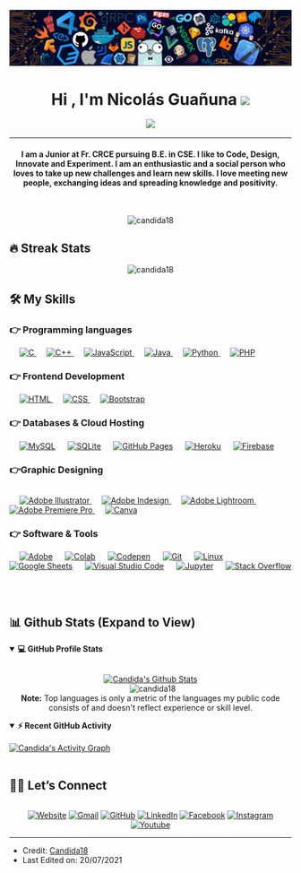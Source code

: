 
![header](img/header_.png)

  <h1 align="center">Hi , I'm Nicolás Guañuna <img src="https://media.giphy.com/media/hvRJCLFzcasrR4ia7z/giphy.gif" width="35"></h1>
<p align="center">
  <a href="https://github.com/DenverCoder1/readme-typing-svg"><img src="https://readme-typing-svg.herokuapp.com?lines=Full+Stack+Developer;Full+Stack+Developer;Always%20learning%20new%20things&amp;center=true&amp;width=500&amp;height=50"></a>
</p>
<hr>
<h4 align="center">I am a Junior at Fr. CRCE pursuing B.E. in CSE. I like to Code, Design, Innovate and Experiment. I am an enthusiastic and a social person who loves to take up new challenges and learn new skills. I love meeting new people, exchanging ideas and spreading knowledge and positivity.</h4><div class="google-auto-placed ap_container" style="width: 100%; height: auto; clear: both; text-align: center;"><ins data-ad-format="auto" class="adsbygoogle adsbygoogle-noablate" data-ad-client="ca-pub-5867915342436534" data-adsbygoogle-status="done" style="display: block; margin: auto; background-color: transparent; height: 0px;" data-ad-status="unfilled"><div id="aswift_2_host" style="border: none; height: 0px; width: 1150px; margin: 0px; padding: 0px; position: relative; visibility: visible; background-color: transparent; display: inline-block; overflow: hidden; opacity: 0;"><iframe id="aswift_2" name="aswift_2" style="left: 0px; position: absolute; top: 0px; border: 0px; width: 1150px; height: 0px; min-height: auto; max-height: none; min-width: auto; max-width: none;" sandbox="allow-forms allow-popups allow-popups-to-escape-sandbox allow-same-origin allow-scripts allow-top-navigation-by-user-activation" width="1150" height="0" frameborder="0" marginwidth="0" marginheight="0" vspace="0" hspace="0" allowtransparency="true" scrolling="no" allow="attribution-reporting; run-ad-auction" src="https://pagead2.googlesyndication.com/pagead/ads?client=ca-pub-5867915342436534&amp;output=html&amp;h=280&amp;adk=196223603&amp;adf=1479443332&amp;w=1150&amp;fwrn=4&amp;fwrnh=100&amp;lmt=1760700880&amp;num_ads=1&amp;rafmt=1&amp;armr=3&amp;sem=mc&amp;pwprc=3343622871&amp;ad_type=text_image&amp;format=1150x280&amp;url=https%3A%2F%2Fgithubprofile.com%2Ftemplates%2FCandida18&amp;fwr=0&amp;pra=3&amp;rh=200&amp;rw=1150&amp;rpe=1&amp;resp_fmts=3&amp;wgl=1&amp;fa=27&amp;uach=WyJXaW5kb3dzIiwiMTkuMC4wIiwieDg2IiwiIiwiMTQxLjAuNzM5MC43OCIsbnVsbCwwLG51bGwsIjY0IixbWyJHb29nbGUgQ2hyb21lIiwiMTQxLjAuNzM5MC43OCJdLFsiTm90P0FfQnJhbmQiLCI4LjAuMC4wIl0sWyJDaHJvbWl1bSIsIjE0MS4wLjczOTAuNzgiXV0sMF0.&amp;abgtt=6&amp;dt=1760700880844&amp;bpp=1&amp;bdt=286&amp;idt=-M&amp;shv=r20251016&amp;mjsv=m202510140101&amp;ptt=9&amp;saldr=aa&amp;abxe=1&amp;eo_id_str=ID%3D446276ad63d02b35%3AT%3D1760700649%3ART%3D1760700649%3AS%3DAA-AfjZJOn-KDicjK4j_psoYk_ug&amp;prev_fmts=0x0%2C1200x280&amp;nras=3&amp;correlator=4208908798115&amp;frm=20&amp;pv=1&amp;u_tz=120&amp;u_his=7&amp;u_h=768&amp;u_w=1366&amp;u_ah=720&amp;u_aw=1366&amp;u_cd=24&amp;u_sd=1&amp;dmc=8&amp;adx=101&amp;ady=987&amp;biw=1351&amp;bih=599&amp;scr_x=0&amp;scr_y=0&amp;eid=95373555%2C31095218%2C31095301%2C42531705%2C95372730%2C95373013%2C95374047&amp;oid=2&amp;pvsid=3979576904766038&amp;tmod=786308909&amp;uas=0&amp;nvt=1&amp;ref=https%3A%2F%2Fgithubprofile.com%2Ftemplates%2F3&amp;fc=1408&amp;brdim=0%2C0%2C0%2C0%2C1366%2C0%2C1366%2C720%2C1366%2C599&amp;vis=1&amp;rsz=%7C%7Cs%7C&amp;abl=NS&amp;fu=128&amp;bc=31&amp;bz=1&amp;td=1&amp;tdf=2&amp;nt=1&amp;ifi=3&amp;uci=a!3&amp;btvi=1&amp;fsb=1&amp;dtd=6" data-google-container-id="a!3" tabindex="0" title="Advertisement" aria-label="Advertisement" data-google-query-id="CPj7z_SRq5ADFftqFQgdfG0l_A" data-load-complete="true"></iframe></div></ins></div>
<br>
<p align="center"> <img src="https://komarev.com/ghpvc/?username=candida18&amp;label=Profile%20views&amp;color=0e75b6&amp;style=plastic" alt="candida18"> </p>
<h2 id="-streak-stats">🔥 Streak Stats</h2>
<p align="center"><img src="https://github-readme-streak-stats.herokuapp.com/?user=candida18&amp;theme=algolia" alt="candida18"></p>
<h2 id="️-my-skills">🛠️ My Skills</h2>
<h3 id="-programming-languages">👉 Programming languages</h3>
<p align="left"> 
    
  <a href="https://www.cprogramming.com/" target="_blank"> 
    <img alt="C" src="https://img.shields.io/badge/C%20-%232370ED.svg?logo=c&amp;logoColor=white">
  </a> 
   
  <a href="https://www.w3schools.com/cpp/" target="_blank"> 
    <img alt="C++" src="https://img.shields.io/badge/C++%20-%2300599C.svg?logo=c%2B%2B&amp;logoColor=white">
  </a> 
   
  <a href="https://developer.mozilla.org/en-US/docs/Web/JavaScript" target="_blank"> 
     <img alt="JavaScript" src="https://img.shields.io/badge/JavaScript%20-%23F7DF1E.svg?logo=javascript&amp;logoColor=black">
   </a>
   
  <a href="https://www.java.com" target="_blank"> 
    <img alt="Java" src="https://img.shields.io/badge/Java-%23007396.svg?logo=java&amp;logoColor=white">
  </a>
   
   <a href="https://www.python.org" target="_blank">
    <img alt="Python" src="https://img.shields.io/badge/Python%20-%2314354C.svg?logo=python&amp;logoColor=white">
  </a>
   
  <a href="https://www.php.net/">
    <img alt="PHP" src="https://img.shields.io/badge/PHP-%23777BB4.svg?logo=php&amp;logoColor=white">
  </a>
</p>
<h3 id="-frontend-development">👉 Frontend Development</h3>
<p align="left"> 
    
  <a href="https://www.w3.org/html/" target="_blank"> 
   <img alt="HTML" src="https://img.shields.io/badge/HTML5%20-%23E34F26.svg?logo=html5&amp;logoColor=white">
  </a>   
   
  <a href="https://www.w3schools.com/css/" target="_blank">
    <img alt="CSS" src="https://img.shields.io/badge/CSS%20-%231572B6.svg?logo=css3&amp;logoColor=white">
  </a> 
    
  <a href="https://getbootstrap.com" target="_blank"> 
    <img alt="Bootstrap" src="https://img.shields.io/badge/Bootstrap-%23563D7C.svg?style=flat&amp;logo=bootstrap&amp;logoColor=white">
  </a>
</p>
<h3 id="-databases--cloud-hosting">👉 Databases &amp; Cloud Hosting</h3>
<p align="left">
   
    <a href="https://www.mysql.com/"><img alt="MySQL" src="https://img.shields.io/badge/MySQL-%2300f.svg?style=flat&amp;llogo=mysql&amp;logoColor=white"></a>
   
    <a href="https://www.sqlite.org/"><img alt="SQLite" src="https://img.shields.io/badge/sqlite-%2307405e.svg?style=flat&amp;logo=sqlite&amp;logoColor=white"></a>
   
    <a href="https://www.github.com"><img alt="GitHub Pages" src="https://img.shields.io/badge/GitHub%20Pages-%23327FC7.svg?style=flat&amp;llogo=github&amp;logoColor=white"></a>
   
    <a href="https://www.heroku.com/"><img alt="Heroku" src="https://img.shields.io/badge/Heroku%20-%23430098.svg?logo=heroku&amp;logoColor=white"></a>  
   
    <a href="https://firebase.google.com/"><img alt="Firebase" src="https://img.shields.io/badge/Firebase-%23316192.svg?logo=firebase&amp;logoColor=white"></a>
 </p>
<h3 id="graphic-designing">👉Graphic Designing</h3>
<div class="google-auto-placed" style="width: 100%; height: auto; clear: none; text-align: center;"><ins data-ad-format="auto" class="adsbygoogle adsbygoogle-noablate" data-ad-client="ca-pub-5867915342436534" data-adsbygoogle-status="done" style="display: block; margin: 10px auto; background-color: transparent; height: 0px;" data-ad-status="unfilled"><div id="aswift_4_host" style="border: none; height: 0px; width: 1150px; margin: 0px; padding: 0px; position: relative; visibility: visible; background-color: transparent; display: inline-block; overflow: hidden; opacity: 0;"><iframe id="aswift_4" name="aswift_4" style="left: 0px; position: absolute; top: 0px; border: 0px; width: 1150px; height: 0px; min-height: auto; max-height: none; min-width: auto; max-width: none;" sandbox="allow-forms allow-popups allow-popups-to-escape-sandbox allow-same-origin allow-scripts allow-top-navigation-by-user-activation" width="1150" height="0" frameborder="0" marginwidth="0" marginheight="0" vspace="0" hspace="0" allowtransparency="true" scrolling="no" allow="attribution-reporting; run-ad-auction" src="https://pagead2.googlesyndication.com/pagead/ads?client=ca-pub-5867915342436534&amp;output=html&amp;h=280&amp;adk=1296727556&amp;adf=3774456555&amp;pi=t.aa~a.4260891379~rp.1&amp;w=1150&amp;fwrn=4&amp;fwrnh=100&amp;lmt=1760700880&amp;rafmt=1&amp;to=qs&amp;pwprc=3343622871&amp;format=1150x280&amp;url=https%3A%2F%2Fgithubprofile.com%2Ftemplates%2FCandida18&amp;fwr=0&amp;pra=3&amp;rpe=1&amp;resp_fmts=3&amp;wgl=1&amp;fa=40&amp;uach=WyJXaW5kb3dzIiwiMTkuMC4wIiwieDg2IiwiIiwiMTQxLjAuNzM5MC43OCIsbnVsbCwwLG51bGwsIjY0IixbWyJHb29nbGUgQ2hyb21lIiwiMTQxLjAuNzM5MC43OCJdLFsiTm90P0FfQnJhbmQiLCI4LjAuMC4wIl0sWyJDaHJvbWl1bSIsIjE0MS4wLjczOTAuNzgiXV0sMF0.&amp;abgtt=6&amp;dt=1760700880861&amp;bpp=1&amp;bdt=303&amp;idt=0&amp;shv=r20251016&amp;mjsv=m202510140101&amp;ptt=9&amp;saldr=aa&amp;abxe=1&amp;eo_id_str=ID%3D446276ad63d02b35%3AT%3D1760700649%3ART%3D1760700649%3AS%3DAA-AfjZJOn-KDicjK4j_psoYk_ug&amp;prev_fmts=0x0%2C1200x280%2C1150x280%2C1150x280&amp;nras=5&amp;correlator=4208908798115&amp;frm=20&amp;pv=1&amp;u_tz=120&amp;u_his=7&amp;u_h=768&amp;u_w=1366&amp;u_ah=720&amp;u_aw=1366&amp;u_cd=24&amp;u_sd=1&amp;dmc=8&amp;adx=101&amp;ady=1811&amp;biw=1351&amp;bih=599&amp;scr_x=0&amp;scr_y=0&amp;eid=95373555%2C31095218%2C31095301%2C42531705%2C95372730%2C95373013%2C95374047&amp;oid=2&amp;pvsid=3979576904766038&amp;tmod=786308909&amp;uas=0&amp;nvt=1&amp;ref=https%3A%2F%2Fgithubprofile.com%2Ftemplates%2F3&amp;fc=1920&amp;brdim=0%2C0%2C0%2C0%2C1366%2C0%2C1366%2C720%2C1366%2C599&amp;vis=1&amp;rsz=%7C%7Cs%7C&amp;abl=NS&amp;fu=128&amp;bc=31&amp;bz=1&amp;td=1&amp;tdf=2&amp;nt=1&amp;ifi=5&amp;uci=a!5&amp;btvi=3&amp;fsb=1&amp;dtd=7" data-google-container-id="a!5" tabindex="0" title="Advertisement" aria-label="Advertisement" data-google-query-id="CPLp0PSRq5ADFaFvFQgdCZ4DWw" data-load-complete="true"></iframe></div></ins></div><p align="left">
   
   <a href="https://www.adobe.com/in/products/illustrator.html" target="_blank"> 
    <img alt="Adobe Illustrator" src="https://img.shields.io/badge/Adobe Illustrator-%23FF9A00.svg?style=flat&amp;logo=adobeillustrator&amp;logoColor=white">
  </a> 
   
  <a href="https://www.adobe.com/in/products/indesign.html" target="_blank"> 
    <img alt="Adobe Indesign" src="https://img.shields.io/badge/Adobe Indesign-%e749a0.svg?style=flat&amp;logo=adobeindesign&amp;logoColor=white"> 
  </a> 
     
  <a href="https://www.adobe.com/in/products/photoshop-lightroom.html" target="_blank"> 
    <img alt="Adobe Lightroom" src="https://img.shields.io/badge/Adobe Lightroom-%2300f.svg?style=flat&amp;logo=adobelightroom&amp;logoColor=white">
  </a>
    
  <a href="https://www.adobe.com/in/products/premiere.html" target="_blank"> 
   <img alt="Adobe Premiere Pro" src="https://img.shields.io/badge/Adobe Premiere Pro-%2300f.svg?style=flat&amp;logo=adobepremierepro&amp;logoColor=white">
  </a>
     
  <a href="#">
  	<img alt="Canva" src="https://img.shields.io/badge/Canva-%2300C4CC.svg?style=flat&amp;logo=Canva&amp;logoColor=white">
  </a>
 </p>
<h3 id="-software--tools">👉 Software &amp; Tools</h3>
<p>
   
    <a href="#"><img alt="Adobe" src="https://img.shields.io/badge/Adobe%20-%23FF0000.svg?logo=adobe&amp;logoColor=white"></a>
   
    <a href="#"><img alt="Colab" src="https://img.shields.io/badge/Colab-00b56a.svg?logo=google-colab&amp;logoColor=white"></a>
   
    <a href="#"><img alt="Codepen" src="https://img.shields.io/badge/Codepen-000000.svg?logo=codepen&amp;logoColor=white"></a>
   
    <a href="#"><img alt="Git" src="https://img.shields.io/badge/Git%20-%23F05033.svg?logo=git&amp;logoColor=white"></a>
   
    <a href="#"><img alt="Linux" src="https://img.shields.io/badge/Linux-FCC624?style=flat&amp;logo=linux&amp;logoColor=black"></a>
   
    <a href="#"><img alt="Google Sheets" src="https://img.shields.io/badge/Google%20Sheets%20-%2334A853.svg?logo=google%20sheets&amp;logoColor=white"></a>
   
    <a href="#"><img alt="Visual Studio Code" src="https://img.shields.io/badge/Visual%20Studio%20Code-0078d7.svg?logo=visual-studio-code&amp;logoColor=white"></a>
   
    <a href="#"><img alt="Jupyter" src="https://img.shields.io/badge/Jupyter%20-%23F37626.svg?logo=Jupyter&amp;logoColor=white"></a>
   
    <a href="#"><img alt="Stack Overflow" src="https://img.shields.io/badge/-Stack%20Overflow-FE7A16?logo=stack-overflow&amp;logoColor=white"></a>
   
</p>
<br>
<h2 id="-github-stats-expand-to-view">📊 Github Stats (Expand to View)</h2>
<details open=""> 
  <summary><b>💻 GitHub Profile Stats</b></summary>
  <br>
  <p align="center">
    <a href="https://github.com/anuraghazra/github-readme-stats"><img alt="Candida's Github Stats" src="https://github-readme-stats.vercel.app/api?username=candida18&amp;show_icons=true&amp;count_private=true&amp;theme=algolia" height="192px"></a>
<br>
  &nbsp;
	  <img src="https://github-readme-stats.vercel.app/api/top-langs?username=candida18&amp;show_icons=true&amp;locale=en&amp;layout=compact&amp;theme=algolia" alt="candida18" height="192px">
  <br>
  <b>Note:</b> Top languages is only a metric of the languages my public code consists of and doesn't reflect experience or skill level.
  </p>
</details>
<details open="">
  <summary><b>⚡ Recent GitHub Activity</b></summary>
  <br>
   <a href="https://github.com/Candida18"><img alt="Candida's Activity Graph" src="https://activity-graph.herokuapp.com/graph?username=candida18&amp;custom_title=Candida%20Noronha's%20Contribution%20Graph&amp;theme=react-dark"></a>
  <br>
</details>
<br>
<h2 id="️-lets-connect">🙋‍♀️ Let’s Connect</h2><div class="google-auto-placed ap_container" style="width: 100%; height: auto; clear: both; text-align: center;"><ins data-ad-format="auto" class="adsbygoogle adsbygoogle-noablate" data-ad-client="ca-pub-5867915342436534" data-adsbygoogle-status="done" style="display: block; margin: auto; background-color: transparent; height: 0px;" data-ad-status="unfilled"><div id="aswift_3_host" style="border: none; height: 0px; width: 1150px; margin: 0px; padding: 0px; position: relative; visibility: visible; background-color: transparent; display: inline-block; overflow: hidden; opacity: 0;"><iframe id="aswift_3" name="aswift_3" style="left: 0px; position: absolute; top: 0px; border: 0px; width: 1150px; height: 0px; min-height: auto; max-height: none; min-width: auto; max-width: none;" sandbox="allow-forms allow-popups allow-popups-to-escape-sandbox allow-same-origin allow-scripts allow-top-navigation-by-user-activation" width="1150" height="0" frameborder="0" marginwidth="0" marginheight="0" vspace="0" hspace="0" allowtransparency="true" scrolling="no" allow="attribution-reporting; run-ad-auction" src="https://pagead2.googlesyndication.com/pagead/ads?client=ca-pub-5867915342436534&amp;output=html&amp;h=280&amp;adk=196223603&amp;adf=3774456555&amp;w=1150&amp;fwrn=4&amp;fwrnh=100&amp;lmt=1760700880&amp;num_ads=1&amp;rafmt=1&amp;armr=3&amp;sem=mc&amp;pwprc=3343622871&amp;ad_type=text_image&amp;format=1150x280&amp;url=https%3A%2F%2Fgithubprofile.com%2Ftemplates%2FCandida18&amp;fwr=0&amp;pra=3&amp;rh=200&amp;rw=1150&amp;rpe=1&amp;resp_fmts=3&amp;wgl=1&amp;fa=27&amp;uach=WyJXaW5kb3dzIiwiMTkuMC4wIiwieDg2IiwiIiwiMTQxLjAuNzM5MC43OCIsbnVsbCwwLG51bGwsIjY0IixbWyJHb29nbGUgQ2hyb21lIiwiMTQxLjAuNzM5MC43OCJdLFsiTm90P0FfQnJhbmQiLCI4LjAuMC4wIl0sWyJDaHJvbWl1bSIsIjE0MS4wLjczOTAuNzgiXV0sMF0.&amp;abgtt=6&amp;dt=1760700880844&amp;bpp=1&amp;bdt=287&amp;idt=0&amp;shv=r20251016&amp;mjsv=m202510140101&amp;ptt=9&amp;saldr=aa&amp;abxe=1&amp;eo_id_str=ID%3D446276ad63d02b35%3AT%3D1760700649%3ART%3D1760700649%3AS%3DAA-AfjZJOn-KDicjK4j_psoYk_ug&amp;prev_fmts=0x0%2C1200x280%2C1150x280&amp;nras=4&amp;correlator=4208908798115&amp;frm=20&amp;pv=1&amp;u_tz=120&amp;u_his=7&amp;u_h=768&amp;u_w=1366&amp;u_ah=720&amp;u_aw=1366&amp;u_cd=24&amp;u_sd=1&amp;dmc=8&amp;adx=101&amp;ady=2224&amp;biw=1351&amp;bih=599&amp;scr_x=0&amp;scr_y=0&amp;eid=95373555%2C31095218%2C31095301%2C42531705%2C95372730%2C95373013%2C95374047&amp;oid=2&amp;pvsid=3979576904766038&amp;tmod=786308909&amp;uas=0&amp;nvt=1&amp;ref=https%3A%2F%2Fgithubprofile.com%2Ftemplates%2F3&amp;fc=1408&amp;brdim=0%2C0%2C0%2C0%2C1366%2C0%2C1366%2C720%2C1366%2C599&amp;vis=1&amp;rsz=%7C%7Cs%7C&amp;abl=NS&amp;fu=128&amp;bc=31&amp;bz=1&amp;td=1&amp;tdf=2&amp;nt=1&amp;ifi=4&amp;uci=a!4&amp;btvi=2&amp;fsb=1&amp;dtd=7" data-google-container-id="a!4" tabindex="0" title="Advertisement" aria-label="Advertisement" data-google-query-id="CLKJ0PSRq5ADFV9uFQgdBXs0dA" data-load-complete="true"></iframe></div></ins></div>
<p align="center">
  <a href="https://candida-noronha.web.app/"><img src="https://img.icons8.com/bubbles/50/000000/web.png" alt="Website"></a>
	<a href="mailto:candida.noronha18@gmail.com"><img src="https://img.icons8.com/bubbles/50/000000/gmail.png" alt="Gmail"></a>
	<a href="https://github.com/Candida18"><img src="https://img.icons8.com/bubbles/50/000000/github.png" alt="GitHub"></a>
	<a href="https://linkedin.com/in/candida-ruth-noronha-b019101ab"><img src="https://img.icons8.com/bubbles/50/000000/linkedin.png" alt="LinkedIn"></a>
	<a href="https://www.facebook.com/candida.noronha.77"><img src="https://img.icons8.com/bubbles/50/000000/facebook-new.png" alt="Facebook"></a>
	<a href="https://instagram.com/candyyyy__18"><img src="https://img.icons8.com/bubbles/50/000000/instagram.png" alt="Instagram"></a>
	<a href="https://www.youtube.com/channel/UC7V1Gm8V0kRLp_EHB8aDj2A"><img src="https://img.icons8.com/bubbles/50/000000/youtube.png" alt="Youtube"></a>
</p>
<hr>
<ul>
<li>Credit: <a href="https://github.com/Candida18">Candida18</a></li>
<li>Last Edited on: 20/07/2021</li>
</ul> 
